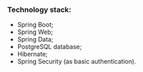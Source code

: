 ### Technology stack:

* Spring Boot;
* Spring Web;
* Spring Data;
* PostgreSQL database;
* Hibernate;
* Spring Security (as basic authentication).
